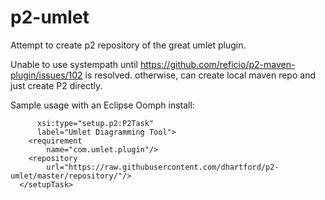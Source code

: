 # p2-umlet
Attempt to create p2 repository of the great umlet plugin.

Unable to use systempath until https://github.com/reficio/p2-maven-plugin/issues/102 is resolved.  otherwise, can create local maven repo and just create P2 directly.

Sample usage with an Eclipse Oomph install:
```  <setupTask
      xsi:type="setup.p2:P2Task"
      label="Umlet Diagramming Tool">
    <requirement
        name="com.umlet.plugin"/>
    <repository
        url="https://raw.githubusercontent.com/dhartford/p2-umlet/master/repository/"/>
  </setupTask>
  ```
